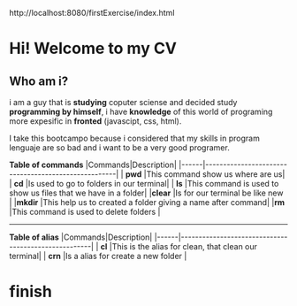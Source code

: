  http://localhost:8080/firstExercise/index.html

# **Hi!** Welcome to my **CV**

## Who am i?
i am a guy that is **studying** coputer sciense and decided study **programming by himself**, i have **knowledge** of this world of programing more expesific in **fronted** (javascipt, css, html). 

I take this bootcampo because i considered that my skills in program lenguaje are so bad and i want to be a very good programer.


 **Table of commands**
|Commands|Description|
|------|-----------------------------------------------------|
| **pwd**  |This command show us where are us| 
| **cd**   |Is used to go to folders in our terminal|
| **ls**   |This command is used to show us files that we have in a folder|
|**clear** |Is for our terminal be like new |
|**mkdir** |This help us to created a folder giving a name after command|
|**rm**    |This command is used to delete folders |


---------------------------------------------------



**Table of alias**
|Commands|Description|
|------|-----------------------------------------------------|
| **cl**  |This is the alias for clean, that clean our terminal| 
| **crn**   |Is a alias for create a new folder |


# finish
